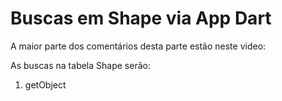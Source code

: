 # Buscas em Shape via App Dart

A maior parte dos comentários desta parte estão neste video: 

As buscas na tabela Shape serão:
1. getObject
